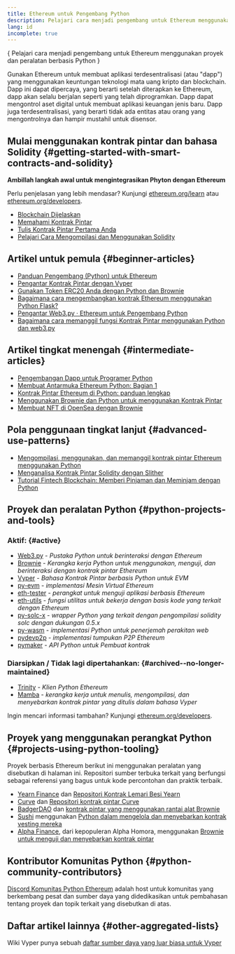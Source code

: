 ```yaml
---
title: Ethereum untuk Pengembang Python
description: Pelajari cara menjadi pengembang untuk Ethereum menggunakan proyek dan peralatan berbasis Python
lang: id
incomplete: true
---
```


{
<FeaturedText>Pelajari cara menjadi pengembang untuk Ethereum menggunakan proyek dan peralatan berbasis Python</FeaturedText>
}

Gunakan Ethereum untuk membuat aplikasi terdesentralisasi (atau "dapp") yang menggunakan keuntungan teknologi mata uang kripto dan blockchain. Dapp ini dapat dipercaya, yang berarti setelah diterapkan ke Ethereum, dapp akan selalu berjalan seperti yang telah diprogramkan. Dapp dapat mengontrol aset digital untuk membuat aplikasi keuangan jenis baru. Dapp juga terdesentralisasi, yang berarti tidak ada entitas atau orang yang mengontrolnya dan hampir mustahil untuk disensor.

## Mulai menggunakan kontrak pintar dan bahasa Solidity \{#getting-started-with-smart-contracts-and-solidity}

**Ambillah langkah awal untuk mengintegrasikan Phyton dengan Ethereum**

Perlu penjelasan yang lebih mendasar? Kunjungi [ethereum.org/learn](/learn/) atau [ethereum.org/developers](/developers/).

- [Blockchain Dijelaskan](https://kauri.io/article/d55684513211466da7f8cc03987607d5/blockchain-explained)
- [Memahami Kontrak Pintar](https://kauri.io/article/e4f66c6079e74a4a9b532148d3158188/ethereum-101-part-5-the-smart-contract)
- [Tulis Kontrak Pintar Pertama Anda](https://kauri.io/article/124b7db1d0cf4f47b414f8b13c9d66e2/remix-ide-your-first-smart-contract)
- [Pelajari Cara Mengompilasi dan Menggunakan Solidity](https://kauri.io/article/973c5f54c4434bb1b0160cff8c695369/understanding-smart-contract-compilation-and-deployment)

## Artikel untuk pemula \{#beginner-articles}

- [Panduan Pengembang (Python) untuk Ethereum](https://snakecharmers.ethereum.org/a-developers-guide-to-ethereum-pt-1/)
- [Pengantar Kontrak Pintar dengan Vyper](https://kauri.io/#collections/Getting%20Started/an-introduction-to-smart-contracts-with-vyper/)
- [Gunakan Token ERC20 Anda dengan Python dan Brownie](https://betterprogramming.pub/python-blockchain-token-deployment-tutorial-create-an-erc20-77a5fd2e1a58)
- [Bagaimana cara mengembangkan kontrak Ethereum menggunakan Python Flask?](https://medium.com/coinmonks/how-to-develop-ethereum-contract-using-python-flask-9758fe65976e)
- [Pengantar Web3.py · Ethereum untuk Pengembang Python](https://www.dappuniversity.com/articles/web3-py-intro)
- [Bagaimana cara memanggil fungsi Kontrak Pintar menggunakan Python dan web3.py](https://stackoverflow.com/questions/57580702/how-to-call-a-smart-contract-function-using-python-and-web3-py)

## Artikel tingkat menengah \{#intermediate-articles}

- [Pengembangan Dapp untuk Programer Python](https://levelup.gitconnected.com/dapps-development-for-python-developers-f52b32b54f28)
- [Membuat Antarmuka Ethereum Python: Bagian 1](https://hackernoon.com/creating-a-python-ethereum-interface-part-1-4d2e47ea0f4d)
- [Kontrak Pintar Ethereum di Python: panduan lengkap](https://hackernoon.com/ethereum-smart-contracts-in-python-a-comprehensive-ish-guide-771b03990988)
- [Menggunakan Brownie dan Python untuk menggunakan Kontrak Pintar](https://dev.to/patrickalphac/using-brownie-for-to-deploy-smart-contracts-1kkp)
- [Membuat NFT di OpenSea dengan Brownie](https://www.freecodecamp.org/news/how-to-make-an-nft-and-render-on-opensea-marketplace/)

## Pola penggunaan tingkat lanjut \{#advanced-use-patterns}

- [Mengompilasi, menggunakan, dan memanggil kontrak pintar Ethereum menggunakan Python](https://yohanes.gultom.id/2018/11/28/compiling-deploying-and-calling-ethereum-smartcontract-using-python/)
- [Menganalisa Kontrak Pintar Solidity dengan Slither](https://kauri.io/#collections/DevOps/analyze-solidity-smart-contracts-with-slither/#analyze-solidity-smart-contracts-with-slither)
- [Tutorial Fintech Blockchain: Memberi Pinjaman dan Meminjam dengan Python](https://blog.chain.link/blockchain-fintech-defi-tutorial-lending-borrowing-python/)

## Proyek dan peralatan Python \{#python-projects-and-tools}

### Aktif: \{#active}

- [Web3.py](https://github.com/ethereum/web3.py) - _Pustaka Python untuk berinteraksi dengan Ethereum_
- [Brownie](https://github.com/eth-brownie/brownie) - _Kerangka kerja Python untuk menggunakan, menguji, dan berinteraksi dengan kontrak pintar Ethereum_
- [Vyper](https://github.com/ethereum/vyper/) - _Bahasa Kontrak Pintar berbasis Python untuk EVM_
- [py-evm](https://github.com/ethereum/py-evm) - _implementasi Mesin Virtual Ethereum_
- [eth-tester](https://github.com/ethereum/eth-tester) - _perangkat untuk menguji aplikasi berbasis Ethereum_
- [eth-utils](https://github.com/ethereum/eth-utils/) - _fungsi utilitas untuk bekerja dengan basis kode yang terkait dengan Ethereum_
- [py-solc-x](https://pypi.org/project/py-solc-x/) - _wrapper Python yang terkait dengan pengompilasi solidity solc dengan dukungan 0.5.x_
- [py-wasm](https://github.com/ethereum/py-wasm) - _implementasi Python untuk penerjemah perakitan web_
- [pydevp2p](https://github.com/ethereum/pydevp2p) - _implementasi tumpukan P2P Ethereum_
- [pymaker](https://github.com/makerdao/pymaker) - _API Python untuk Pembuat kontrak_

### Diarsipkan / Tidak lagi dipertahankan: \{#archived--no-longer-maintained}

- [Trinity](https://github.com/ethereum/trinity) - _Klien Python Ethereum_
- [Mamba](https://github.com/arjunaskykok/mamba) - _kerangka kerja untuk menulis, mengompilasi, dan menyebarkan kontrak pintar yang ditulis dalam bahasa Vyper_

Ingin mencari informasi tambahan? Kunjungi [ethereum.org/developers](/developers/).

## Proyek yang menggunakan perangkat Python \{#projects-using-python-tooling}

Proyek berbasis Ethereum berikut ini menggunakan peralatan yang disebutkan di halaman ini. Repositori sumber terbuka terkait yang berfungsi sebagai referensi yang bagus untuk kode percontohan dan praktik terbaik.

- [Yearn Finance](https://yearn.finance/) dan [Repositori Kontrak Lemari Besi Yearn](https://github.com/yearn/yearn-vaults)
- [Curve](https://curve.fi/) dan [Repositori kontrak pintar Curve](https://github.com/curvefi/curve-contract)
- [BadgerDAO](https://badger.com/) dan [kontrak pintar yang menggunakan rantai alat Brownie](https://github.com/Badger-Finance/badger-system)
- [Sushi](https://sushi.com/) menggunakan [Python dalam mengelola dan menyebarkan kontrak vesting mereka](https://github.com/sushiswap/sushi-vesting-protocols)
- [Alpha Finance](https://alphafinance.io/), dari kepopuleran Alpha Homora, menggunakan [Brownie untuk menguji dan menyebarkan kontrak pintar](https://github.com/AlphaFinanceLab/alpha-staking-contract)

## Kontributor Komunitas Python \{#python-community-contributors}

[Discord Komunitas Python Ethereum](https://discord.gg/9zk7snTfWe) adalah host untuk komunitas yang berkembang pesat dan sumber daya yang didedikasikan untuk pembahasan tentang proyek dan topik terkait yang disebutkan di atas.

## Daftar artikel lainnya \{#other-aggregated-lists}

Wiki Vyper punya sebuah [daftar sumber daya yang luar biasa untuk Vyper](https://github.com/ethereum/vyper/wiki/Vyper-tools-and-resources)
